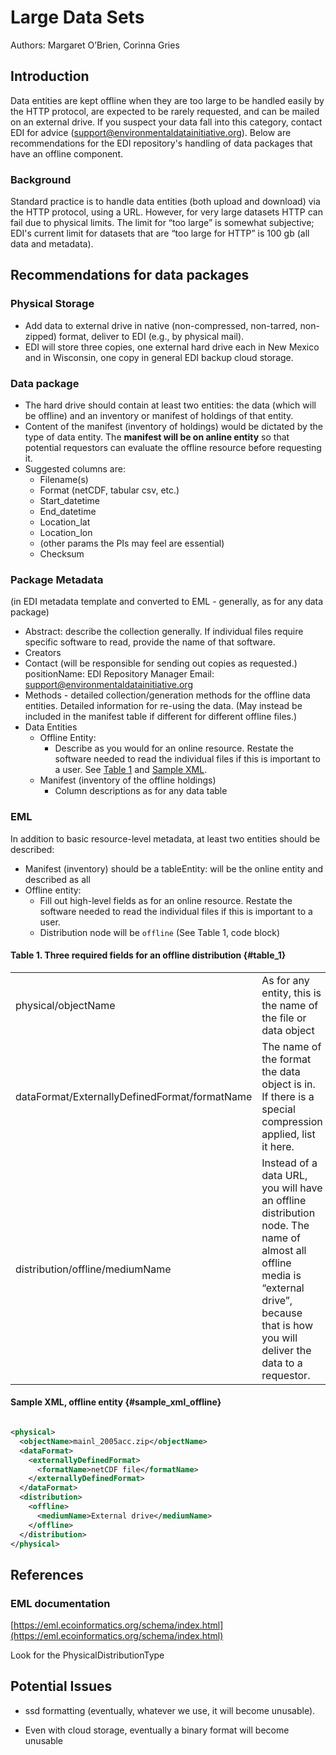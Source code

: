 # Large Data Sets

Authors: Margaret O’Brien, Corinna Gries

## Introduction

Data entities are kept offline when they are too large to be handled easily by the HTTP protocol, are expected to be rarely requested, and can be mailed on an external drive.  If you suspect your data fall into this category, contact EDI for advice (support@environmentaldatainitiative.org). Below are recommendations for the EDI repository's handling of data packages that have an offline component.

### Background
Standard practice is to handle data entities (both upload and download) via the HTTP protocol, using a URL. However, for very large datasets HTTP can fail due to physical limits. The limit for “too large” is somewhat subjective; EDI's current limit for datasets that are “too large for HTTP” is 100 gb (all data and metadata). 

## Recommendations for data packages

### Physical Storage

*   Add data to external drive in native (non-compressed, non-tarred, non-zipped) format, deliver to EDI (e.g., by physical mail).
*   EDI will store three copies, one external hard drive each in New Mexico and in Wisconsin, one copy in general EDI backup cloud storage.

### Data package

*   The hard drive should contain at least two entities: the data (which will be offline) and an inventory or manifest of holdings of that entity.
*   Content of the manifest (inventory of holdings) would be dictated by the type of data entity. The **manifest will be on anline entity** so that potential requestors can evaluate the offline resource before requesting it.
*  Suggested columns are:
    *   Filename(s)
    *   Format (netCDF, tabular csv, etc.)
    *   Start_datetime
    *   End_datetime
    *   Location_lat
    *   Location_lon
    *   (other params the PIs may feel are essential)
    *   Checksum

### Package Metadata 

(in EDI metadata template and converted to EML - generally, as for any data package)

*   Abstract: describe the collection generally. If individual files require specific software to read, provide the name of that software.
*   Creators
*   Contact (will be responsible for sending out copies as requested.) positionName: EDI Repository Manager Email: support@environmentaldatainitiative.org
*   Methods - detailed collection/generation methods for the offline data entities. Detailed information for re-using the data. (May instead be included in the manifest table if different for different offline files.)
*   Data Entities
    * Offline Entity: 
        *   Describe as you would for an online resource. Restate the software needed to read the individual files if this is important to a user. See [Table 1](#table_1) and [Sample XML](#sample_xml_offline).
    * Manifest (inventory of the offline holdings)
        *    Column descriptions as for any data table

### EML

In addition to basic resource-level metadata, at least two entities should be described:


*   Manifest (inventory) should be a tableEntity: will be the online entity and described as all 
*   Offline entity: 
    *   Fill out high-level fields as for an online resource. Restate the software needed to read the individual files if this is important to a user. 
    *   Distribution node will be `offline` (See Table 1, code block)


#### Table 1. Three required fields for an offline distribution  {#table_1}


<table>
  <tr>
   <td>physical/objectName
   </td>
   <td>As for any entity, this is the name of the file or data object
   </td>
  </tr>
  <tr>
   <td>dataFormat/ExternallyDefinedFormat/formatName
   </td>
   <td>The name of the format the data object is in. If there is a special compression applied, list it here.
   </td>
  </tr>
  <tr>
   <td>distribution/offline/mediumName
   </td>
   <td>Instead of a data URL, you will have an offline distribution node. The name of almost all offline media is “external drive”, because that is how you will deliver the data to a requestor.
   </td>
  </tr>
</table>


#### Sample XML, offline entity   {#sample_xml_offline}

```xml

<physical>
  <objectName>mainl_2005acc.zip</objectName>
  <dataFormat>
    <externallyDefinedFormat>
      <formatName>netCDF file</formatName>
    </externallyDefinedFormat>
  </dataFormat>
  <distribution>
    <offline>
      <mediumName>External drive</mediumName>
    </offline>
  </distribution>
</physical>

```


##  References


### EML documentation

[https://eml.ecoinformatics.org/schema/index.html](https://eml.ecoinformatics.org/schema/index.html)

Look for the PhysicalDistributionType

## Potential Issues

- ssd formatting (eventually, whatever we use, it will become unusable).

- Even with cloud storage, eventually a binary format will become unusable







